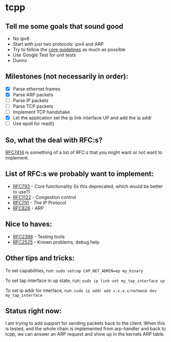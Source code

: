 # tcpp

## Tell me some goals that sound good
- No ipv6
- Start with just two protocols: ipv4 and ARP
- Try to follow the [core guidelines](https://isocpp.github.io/CppCoreGuidelines/CppCoreGuidelines) as much as possible
- Use Google Test for unit tests
- Dunno

## Milestones (not necessarily in order):
- [x] Parse ethernet frames
- [x] Parse ARP packets
- [ ] Parse IP packets
- [ ] Parse TCP packets
- [ ] Implement TCP handshake
- [x] Let the application set the ip link interface UP and add the ip addr
- [ ] Use epoll for read()

## So, what the deal with RFC:s?
[RFC7414](https://datatracker.ietf.org/doc/html/rfc7414#section-2) is something of a list of RFC:s that you might want or not want to implement.

## List of RFC:s we probably want to implement:
- [RFC793](https://datatracker.ietf.org/doc/html/rfc793#section-3.1) - Core functionality (Is this deprecated, which would be better to use?)
- [RFC1122](https://datatracker.ietf.org/doc/html/rfc1122) - Congestion control
- [RFC791](https://datatracker.ietf.org/doc/html/rfc791) - The IP Protocol
- [RFC826](https://datatracker.ietf.org/doc/html/rfc826) - ARP

## Nice to haves:
- [RFC2398](https://datatracker.ietf.org/doc/html/rfc2398) - Testing tools
- [RFC2525](https://datatracker.ietf.org/doc/html/rfc2525) - Known problems, debug help

## Other tips and tricks:

To set capabilities, run:
```sudo setcap CAP_NET_ADMIN=ep my_binary```

To set tap interface in up state, run:
```sudo ip link set my_tap_interface up```

To set ip addr for interface, run:
```sudo ip addr add x.x.x.x/netmask dev my_tap_interface```

## Status right now:
I am trying to add support for sending packets back to the client. When this is tested, and the whole chain is implemented from arp-handler and back to tcpp, we can answer an ARP request and show up in the kernels ARP table.
